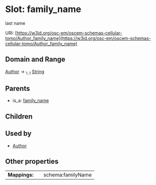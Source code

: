 
# Slot: family_name

last name

URI: [https://w3id.org/osc-em/oscem-schemas-cellular-tomo/Author_family_name](https://w3id.org/osc-em/oscem-schemas-cellular-tomo/Author_family_name)


## Domain and Range

[Author](Author.md) &#8594;  <sub>1..1</sub> [String](types/String.md)

## Parents

 *  is_a: [family_name](family_name.md)

## Children


## Used by

 * [Author](Author.md)

## Other properties

|  |  |  |
| --- | --- | --- |
| **Mappings:** | | schema:familyName |